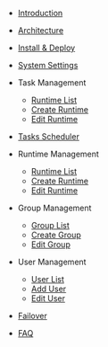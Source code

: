 - [Introduction](intro.md)
- [Architecture](architecture.md)
- [Install & Deploy](deploy.md)

- [System Settings](system-settings.md)

- Task Management
  - [Runtime List](task-list.md)
  - [Create Runtime](add-task.md)
  - [Edit Runtime](edit-task.md)
  
- [Tasks Scheduler](tasks-scheduler.md)

- Runtime Management
  - [Runtime List](runtime-manage.md)
  - [Create Runtime](add-runtime.md)
  - [Edit Runtime](edit-runtime.md)
  
- Group Management
  - [Group List](group-manage.md)
  - [Create Group](add-group.md)
  - [Edit Group](edit-group.md)
  
- User Management
  - [User List](user-manage.md)
  - [Add User](add-user.md)
  - [Edit User](edit-user.md)
  
  
- [Failover](failover.md)
- [FAQ](faq.md)
